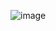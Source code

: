 ![image](https://github.com/divesting1/skills-introduction-to-github/assets/175032037/54ddc417-6e7e-4b0a-b35f-a83767fe515e)
